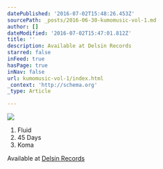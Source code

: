 ```yaml
---
datePublished: '2016-07-02T15:48:26.453Z'
sourcePath: _posts/2016-06-30-kumomusic-vol-1.md
author: []
dateModified: '2016-07-02T15:47:01.812Z'
title: ''
description: Available at Delsin Records
starred: false
inFeed: true
hasPage: true
inNav: false
url: kumomusic-vol-1/index.html
_context: 'http://schema.org'
_type: Article

---
```

![](https://the-grid-user-content.s3-us-west-2.amazonaws.com/c78a08df-10d1-403a-b59d-0caa5c692e5f.jpg)

1. Fluid
2. 45 Days
3. Koma

Available at [Delsin Records][0]

[0]: http://www.delsinrecords.com/release/159/james-kumo/kumomusic-vol-1 "James Kumo - Kumomusic Vol 1"